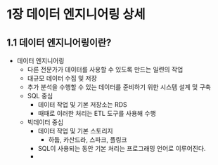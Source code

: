# 1장 데이터 엔지니어링 상세

## 1.1 데이터 엔지니어링이란?

- 데이터 엔지니어링
  - 다른 전문가가 데이터를 사용할 수 있도록 만드는 일련의 작업
  - 대규모 데이터 수집 및 저장
  - 추가 분석을 수행할 수 있는 데이터를 준비하기 위한 시스템 설계 및 구축
  - SQL 중심
    - 데이터 작업 및 기본 저장소는 RDS
    - 때때로 이러한 처리는 ETL 도구를 사용해 수행
  - 빅데이터 중심
    - 데이터 작업 및 기본 스토리지
      - 하둡, 카산드라, 스파크, 플링크
    - SQL이 사용되는 동안 기본 처리는 프로그래밍 언어로 이루어진다.
    - 